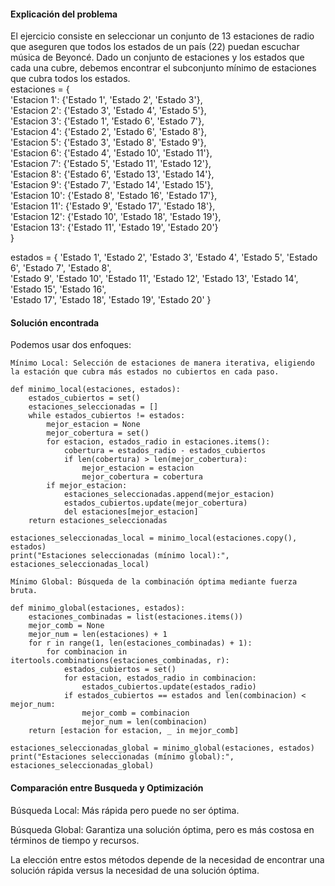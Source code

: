 #### Explicación del problema
El ejercicio consiste en seleccionar un conjunto de 13 estaciones de radio que aseguren que todos los estados de un país (22) puedan escuchar música de Beyoncé. Dado un conjunto de estaciones y los estados que cada una cubre, debemos encontrar el subconjunto mínimo de estaciones que cubra todos los estados.  
estaciones = {  
    'Estacion 1': {'Estado 1', 'Estado 2', 'Estado 3'},  
    'Estacion 2': {'Estado 3', 'Estado 4', 'Estado 5'},  
    'Estacion 3': {'Estado 1', 'Estado 6', 'Estado 7'},  
    'Estacion 4': {'Estado 2', 'Estado 6', 'Estado 8'},  
    'Estacion 5': {'Estado 3', 'Estado 8', 'Estado 9'},  
    'Estacion 6': {'Estado 4', 'Estado 10', 'Estado 11'},  
    'Estacion 7': {'Estado 5', 'Estado 11', 'Estado 12'},  
    'Estacion 8': {'Estado 6', 'Estado 13', 'Estado 14'},  
    'Estacion 9': {'Estado 7', 'Estado 14', 'Estado 15'},  
    'Estacion 10': {'Estado 8', 'Estado 16', 'Estado 17'},  
    'Estacion 11': {'Estado 9', 'Estado 17', 'Estado 18'},  
    'Estacion 12': {'Estado 10', 'Estado 18', 'Estado 19'},  
    'Estacion 13': {'Estado 11', 'Estado 19', 'Estado 20'}  
}


estados = {
'Estado 1', 'Estado 2', 'Estado 3', 'Estado 4', 'Estado 5', 'Estado 6', 'Estado 7', 'Estado 8',   
'Estado 9', 'Estado 10', 'Estado 11', 'Estado 12', 'Estado 13', 'Estado 14', 'Estado 15', 'Estado 16',  
'Estado 17', 'Estado 18', 'Estado 19', 'Estado 20'
}  

#### Solución encontrada

Podemos usar dos enfoques:

    Mínimo Local: Selección de estaciones de manera iterativa, eligiendo la estación que cubra más estados no cubiertos en cada paso.
    
    def minimo_local(estaciones, estados):
        estados_cubiertos = set()
        estaciones_seleccionadas = []
        while estados_cubiertos != estados:
            mejor_estacion = None
            mejor_cobertura = set()
            for estacion, estados_radio in estaciones.items():
                cobertura = estados_radio - estados_cubiertos
                if len(cobertura) > len(mejor_cobertura):
                    mejor_estacion = estacion
                    mejor_cobertura = cobertura
            if mejor_estacion:
                estaciones_seleccionadas.append(mejor_estacion)
                estados_cubiertos.update(mejor_cobertura)
                del estaciones[mejor_estacion]
        return estaciones_seleccionadas

    estaciones_seleccionadas_local = minimo_local(estaciones.copy(), estados)
    print("Estaciones seleccionadas (mínimo local):", estaciones_seleccionadas_local)
    
    Mínimo Global: Búsqueda de la combinación óptima mediante fuerza bruta.

    def minimo_global(estaciones, estados):
        estaciones_combinadas = list(estaciones.items())
        mejor_comb = None
        mejor_num = len(estaciones) + 1
        for r in range(1, len(estaciones_combinadas) + 1):
            for combinacion in itertools.combinations(estaciones_combinadas, r):
                estados_cubiertos = set()
                for estacion, estados_radio in combinacion:
                    estados_cubiertos.update(estados_radio)
                if estados_cubiertos == estados and len(combinacion) < mejor_num:
                    mejor_comb = combinacion
                    mejor_num = len(combinacion)
        return [estacion for estacion, _ in mejor_comb]

    estaciones_seleccionadas_global = minimo_global(estaciones, estados)
    print("Estaciones seleccionadas (mínimo global):", estaciones_seleccionadas_global)

#### Comparación entre Busqueda y Optimización

Búsqueda Local: Más rápida pero puede no ser óptima.

Búsqueda Global: Garantiza una solución óptima, pero es más costosa en términos de tiempo y recursos.

La elección entre estos métodos depende de la necesidad de encontrar una solución rápida versus la necesidad de una solución óptima.
